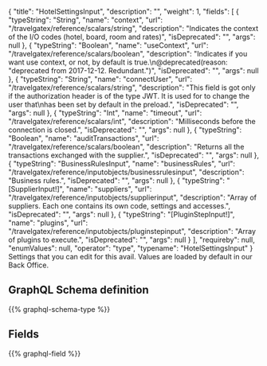 {
  "title": "HotelSettingsInput",
  "description": "",
  "weight": 1,
  "fields": [
    {
      "typeString": "String",
      "name": "context",
      "url": "/travelgatex/reference/scalars/string",
      "description": "Indicates the context of the I/O codes (hotel, board, room and rates)",
      "isDeprecated": "",
      "args": null
    },
    {
      "typeString": "Boolean",
      "name": "useContext",
      "url": "/travelgatex/reference/scalars/boolean",
      "description": "Indicates if you want use context, or not, by default is true.\n@deprecated(reason: \"deprecated from 2017-12-12. Redundant.\")",
      "isDeprecated": "",
      "args": null
    },
    {
      "typeString": "String",
      "name": "connectUser",
      "url": "/travelgatex/reference/scalars/string",
      "description": "This field is got only if the authorization header is of the type JWT. It is used for to change the user that\nhas been set by default in the preload.",
      "isDeprecated": "",
      "args": null
    },
    {
      "typeString": "Int",
      "name": "timeout",
      "url": "/travelgatex/reference/scalars/int",
      "description": "Milliseconds before the connection is closed.",
      "isDeprecated": "",
      "args": null
    },
    {
      "typeString": "Boolean",
      "name": "auditTransactions",
      "url": "/travelgatex/reference/scalars/boolean",
      "description": "Returns all the transactions exchanged with the supplier.",
      "isDeprecated": "",
      "args": null
    },
    {
      "typeString": "BusinessRulesInput",
      "name": "businessRules",
      "url": "/travelgatex/reference/inputobjects/businessrulesinput",
      "description": "Business rules.",
      "isDeprecated": "",
      "args": null
    },
    {
      "typeString": "[SupplierInput!]",
      "name": "suppliers",
      "url": "/travelgatex/reference/inputobjects/supplierinput",
      "description": "Array of suppliers. Each one contains its own code, settings and accesses.",
      "isDeprecated": "",
      "args": null
    },
    {
      "typeString": "[PluginStepInput!]",
      "name": "plugins",
      "url": "/travelgatex/reference/inputobjects/pluginstepinput",
      "description": "Array of plugins to execute.",
      "isDeprecated": "",
      "args": null
    }
  ],
  "requireby": null,
  "enumValues": null,
  "operator": "type",
  "typename": "HotelSettingsInput"
}
Settings that you can edit for this avail. Values are loaded by default in our Back Office.
## GraphQL Schema definition

{{% graphql-schema-type %}}

## Fields

{{% graphql-field %}}
